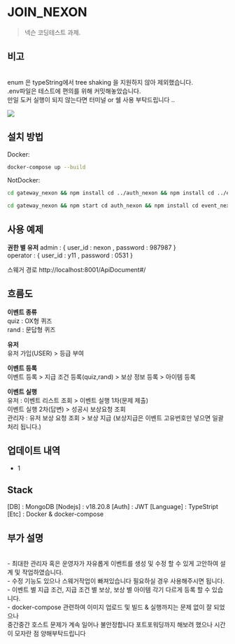 # JOIN_NEXON

> 넥슨 코딩테스트 과제.

## 비고

<br/> 
enum 은 typeString에서 tree shaking 을 지원하지 않아 제외했습니다.<br/>
.env파일은 테스트에 편의를 위해 커밋해놓았습니다.<br/>
만일 도커 실행이 되지 않는다면 터미널 or 쉘 사용 부탁드립니다 ..

![](../header.png)

## 설치 방법

Docker:

```sh
docker-compose up --build
```

NotDocker:

```sh
cd gateway_nexon && npm install cd ../auth_nexon && npm install cd ../event_nexon && npm install
```

```sh
cd gateway_nexon && npm start cd auth_nexon && npm install cd event_nexon && npm install
```

## 사용 예제

**권한 별 유저**
admin : { user_id : nexon , password : 987987 }<br/>
operator : { user_id : y11 , password : 0531 }<br/>

스웨거 경로 http://localhost:8001/ApiDocument#/

## 흐름도

**이벤트 종류**<br/>
quiz : OX형 퀴즈 <br/>
rand : 문답형 퀴즈<br/>

**유저**<br/>
유저 가입(USER) > 등급 부여

**이벤트 등록**<br/>
이벤트 등록 > 지급 조건 등록(quiz,rand) > 보상 정보 등록 > 아이템 등록

**이벤트 실행**<br/>
유저 : 이벤트 리스트 조회 > 이벤트 실행 1차(문제 제출) <br/> 이벤트 실행 2차(답변) > 성공시 보상요청 조회<br/>
관리자 : 유저 보상 요청 조회 > 보상 지급 (보상지급은 이벤트 고유번호만 넣으면 일괄처리 됩니다.)

## 업데이트 내역

-   1

## Stack

[DB] : MongoDB
[Nodejs] : v18.20.8
[Auth] : JWT
[Language] : TypeStript
[Etc] : Docker & docker-compose

## 부가 설명

<br/> 
- 최대한 관리자 혹은 운영자가 자유롭게 이벤트를 생성 및 수정 할 수 있게 고안하여 설계 및 작업하였습니다.<br/>
- 수정 기능도 있으나 스웨거작업이 빠져있습니다 필요하실 경우 사용해주시면 됩니다.<br/> 
- 이벤트 별 지급 조건, 지급 조건 별 보상, 보상 별 아이템 각기 다르게 등록 할 수 있습니다.<br/> 
- docker-compose 관련하여 이미지 업로드 및 빌드 & 실행까지는 문제 없이 잘 되었으나<br/> 
 중간중간 호스트 문제가 계속 일어나 불안정합니다 포트포워딩까지 해보려 했으나 시간이 모자란 점 양해부탁드립니다<br/>
